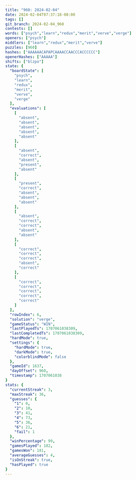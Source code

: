 ```yaml
---
title: "960: 2024-02-04"
date: 2024-02-04T07:37:18-08:00
tags: []
git_branch: 2024-02-04_960
contests: []
words: ["psych","learn","redux","merit","verve","verge"]
openers: ["psych"]
middlers: ["learn","redux","merit","verve"]
puzzles: [960]
hashes: ["AAAAAACAPAPCAAAACCAACCCACCCCCC"]
openerHashes: ["AAAAA"]
shifts: ["blzpo"]
state: {
  "boardState": [
    "psych",
    "learn",
    "redux",
    "merit",
    "verve",
    "verge"
  ],
  "evaluations": [
    [
      "absent",
      "absent",
      "absent",
      "absent",
      "absent"
    ],
    [
      "absent",
      "correct",
      "absent",
      "present",
      "absent"
    ],
    [
      "present",
      "correct",
      "absent",
      "absent",
      "absent"
    ],
    [
      "absent",
      "correct",
      "correct",
      "absent",
      "absent"
    ],
    [
      "correct",
      "correct",
      "correct",
      "absent",
      "correct"
    ],
    [
      "correct",
      "correct",
      "correct",
      "correct",
      "correct"
    ]
  ],
  "rowIndex": 6,
  "solution": "verge",
  "gameStatus": "WIN",
  "lastPlayedTs": 1707061038309,
  "lastCompletedTs": 1707061038309,
  "hardMode": true,
  "settings": {
    "hardMode": true,
    "darkMode": true,
    "colorblindMode": false
  },
  "gameId": 1637,
  "dayOffset": 960,
  "timestamp": 1707061038
}
stats: {
  "currentStreak": 3,
  "maxStreak": 36,
  "guesses": {
    "1": 0,
    "2": 10,
    "3": 41,
    "4": 73,
    "5": 36,
    "6": 21,
    "fail": 1
  },
  "winPercentage": 99,
  "gamesPlayed": 182,
  "gamesWon": 181,
  "averageGuesses": 4,
  "isOnStreak": true,
  "hasPlayed": true
}
---
```

<!-- more -->
